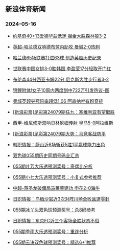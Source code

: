 ## 新浪体育新闻 
### 2024-05-16

+ [约基奇40+13爱德华兹低迷 掘金大胜森林狼3-2](https://sports.sina.com.cn/basketball/nba/2024-05-15/doc-inavhvsu2815056.shtml)

+ [英超-哈兰德双响德布劳内助攻 曼城2-0热刺](https://sports.sina.com.cn/g/pl/2024-05-15/doc-inavheva3035109.shtml)

+ [哈兰德65场联赛打进63球 创造英超历史纪录](https://sports.sina.com.cn/g/pl/2024-05-15/doc-inavhmaq0761570.shtml)

+ [世联赛中国女排3-0胜韩国 李盈莹17分轻取开门红](https://sports.sina.com.cn/others/volleyball/2024-05-15/doc-inavfynu0910998.shtml)

+ [布伦森44分西亚卡姆22分 尼克斯大胜步行者3-2](https://sports.sina.com.cn/basketball/nba/2024-05-15/doc-inavhrkw2875710.shtml)

+ [锦鲤附体!女子10周内两度刮中722万引发热议-图](https://sports.sina.com.cn/l/2024-05-15/doc-inavheus0816182.shtml)

+ [曼城英超夺冠赔率超低1.06 阿森纳唯有盼奇迹](https://sports.sina.com.cn/l/2024-05-15/doc-inavhmaq0767106.shtml)

+ [[新浪彩票]足彩第24079期任九：塞维利亚有望取胜](https://sports.sina.com.cn/l/2024-05-15/doc-inavheus0826385.shtml)

+ [西甲-维尼修斯双响贝林厄姆传射 皇马5-0阿拉维斯](https://sports.sina.com.cn/g/laliga/2024-05-15/doc-inavheva3039009.shtml)

+ [[新浪彩票]足彩第24079期大势：马竞客战防平](https://sports.sina.com.cn/l/2024-05-15/doc-inavheus0825692.shtml)

+ [韩职情报：蔚山近6场斩获5胜1平赢球能力出色](https://sports.sina.com.cn/l/2024-05-15/doc-inavhmaq0777789.shtml)

+ [双色球055期历史同期号码全汇总](https://sports.sina.com.cn/l/2024-05-15/doc-inavhzyh0552413.shtml)

+ [055期叶芳大乐透预测奖号：奇偶比分析](https://sports.sina.com.cn/l/2024-05-15/doc-inavhzys2745994.shtml)

+ [055期小七大乐透预测奖号：小复式参考推荐](https://sports.sina.com.cn/l/2024-05-15/doc-inavhzyh0527894.shtml)

+ [中超-蒋圣龙破僵局马莱莱建功 申花2-0海牛](https://sports.sina.com.cn/china/j/2024-05-15/doc-inaviswk2560995.shtml)

+ [日职情报：鸟栖沙岩近3次对阵川崎全败且遭零封](https://sports.sina.com.cn/l/2024-05-15/doc-inavhrkw2889955.shtml)

+ [055期冰丫头双色球预测奖号：杀8码参考](https://sports.sina.com.cn/l/2024-05-15/doc-inavhzys2752197.shtml)

+ [日职情报：东京FC近三个客场全胜状态不俗](https://sports.sina.com.cn/l/2024-05-15/doc-inavhrkw2893131.shtml)

+ [055期季雨大乐透预测奖号：重连分析](https://sports.sina.com.cn/l/2024-05-15/doc-inavhzys2744841.shtml)

+ [055期云涛双色球预测奖号：精选6+1推荐](https://sports.sina.com.cn/l/2024-05-15/doc-inavhzyh0536192.shtml)

